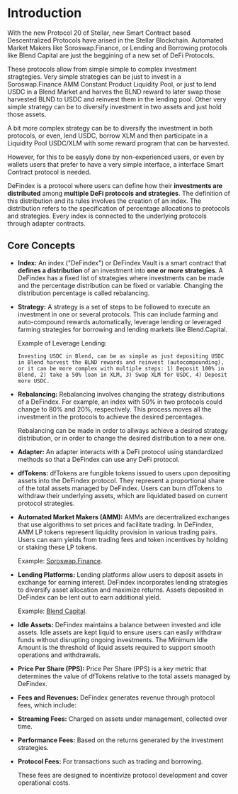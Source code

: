 # Introduction

With the new Protocol 20 of Stellar, new Smart Contract based Descentralized Protocols have arised in the Stellar Blockchain. Automated Market Makers like Soroswap.Finance, or Lending and Borrowing protocols like Blend Capital are just the beggining of a new set of DeFi Protocols.

These protocols allow from simple simple to complex investment stragtegies. Very simple strategies can be just to invest in a Soroswap.Finance AMM Constant Product Liquidity Pool, or just to lend USDC in a Blend Market and harves the BLND reward to later swap those harvested BLND to USDC and reinvest them in the lending pool. Other very simple strategy can be to diversify investment in two assets and just hold those assets.

A bit more complex strategy can be to diversify the investment in both protocols, or even, lend USDC, borrow XLM and then participate in a Liquidity Pool USDC/XLM with some reward program that can be harvested.

However, for this to be easyly done by non-experienced users, or even by wallets users that prefer to have a very simple interface, a interface Smart Contract protocol is needed.

DeFindex is a protocol where users can define how their **investments are distributed** among **multiple DeFi protocols and strategies**. The definition of this distribution and its rules involves the creation of an index. The distribution refers to the specification of percentage allocations to protocols and strategies. Every index is connected to the underlying protocols through adapter contracts.

## Core Concepts

- **Index:** 
An index ("DeFindex") or DeFindex Vault is a smart contract that **defines a distribution** of an investment into **one or more strategies**. A DeFindex has a fixed list of strategies where investments can be made and the percentage distribution can be fixed or variable. Changing the distribution percentage is called rebalancing.

- **Strategy:** A strategy is a set of steps to be followed to execute an investment in one or several protocols. This can include farming and auto-compound rewards automatically, leverage lending or leveraged farming strategies for borrowing and lending markets like Blend.Capital.

    Example of Leverage Lending:
    ```
    Investing USDC in Blend, can be as simple as just depositing USDC in Blend harvest the BLND rewards and reinvest (autocompounding), or it can be more complex with multiple steps: 1) Deposit 100% in Blend, 2) take a 50% loan in XLM, 3) Swap XLM for USDC, 4) Deposit more USDC.
    ```

- **Rebalancing:** Rebalancing involves changing the strategy distributions of a DeFindex. For example, an index with 50% in two protocols could change to 80% and 20%, respectively. This process moves all the investment in the protocols to achieve the desired percentages.

    Rebalancing can be made in order to allways achieve a desired strategy distribution, or in order to change the desired distribution to a new one.

- **Adapter:** An adapter interacts with a DeFi protocol using standardized methods so that a DeFindex can use any DeFi protocol.

- **dfTokens:** dfTokens are fungible tokens issued to users upon depositing assets into the DeFindex protocol. They represent a proportional share of the total assets managed by DeFindex. Users can burn dfTokens to withdraw their underlying assets, which are liquidated based on current protocol strategies.

- **Automated Market Makers (AMM):** AMMs are decentralized exchanges that use algorithms to set prices and facilitate trading. In DeFindex, AMM LP tokens represent liquidity provision in various trading pairs. Users can earn yields from trading fees and token incentives by holding or staking these LP tokens.

    Example: [Soroswap.Finance](https://soroswap.finance).

- **Lending Platforms:** Lending platforms allow users to deposit assets in exchange for earning interest. DeFindex incorporates lending strategies to diversify asset allocation and maximize returns. Assets deposited in DeFindex can be lent out to earn additional yield.

    Example: [Blend Capital](https://blend.capital).

- **Idle Assets:** DeFindex maintains a balance between invested and idle assets. Idle assets are kept liquid to ensure users can easily withdraw funds without disrupting ongoing investments. The Minimum Idle Amount is the threshold of liquid assets required to support smooth operations and withdrawals.

- **Price Per Share (PPS):** Price Per Share (PPS) is a key metric that determines the value of dfTokens relative to the total assets managed by DeFindex.

- **Fees and Revenues:** DeFindex generates revenue through protocol fees, which include:
- **Streaming Fees:** Charged on assets under management, collected over time.
- **Performance Fees:** Based on the returns generated by the investment strategies.
- **Protocol Fees:** For transactions such as trading and borrowing.

    These fees are designed to incentivize protocol development and cover operational costs.